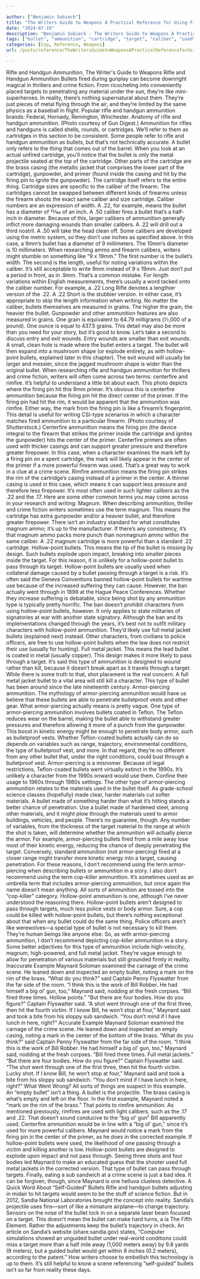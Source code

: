 ```yaml
---

author: ["Benjamin Sobieck"]
title: "The Writers Guide to Weapons A Practical Reference for Using Firearms and Knives in Fiction - N55861"
date: "2024-07-19"
description: "Benjamin Sobieck - The Writers Guide to Weapons A Practical Reference for Using Firearms and Knives in Fiction"
tags: ["bullet", "ammunition", "cartridge", "target", "caliber", "used", "mean", "said", "maynard", "rifle", "metal", "primer", "firing", "pin", "type", "handgun", "material", "hit", "firearm", "example", "use", "one", "crime", "casing", "would"]
categories: [Cop, Reference, Weapons]
url: /posts/reference/TheWritersGuidetoWeaponsAPracticalReferenceforUsingFirearmsandKnivesinFiction-n55861

---
```



Rifle and Handgun Ammunition, The Writer's Guide to Weapons
Rifle and Handgun Ammunition
Bullets fired during gunplay can become downright magical in thrillers and crime fiction. From ricocheting into conveniently placed targets to penetrating any material under the sun, they’re like mini-superheroes. In reality, there’s nothing supernatural about them. They’re just pieces of metal flying through the air, and they’re limited by the same physics as a baseball in flight.
Popular rifle and handgun ammunition brands: Federal, Hornady, Remington, Winchester.
Anatomy of rifle and handgun ammunition. (Photo courtesy of Gun Digest.)
Ammunition for rifles and handguns is called shells, rounds, or cartridges. We’ll refer to them as cartridges in this section to be consistent. Some people refer to rifle and handgun ammunition as bullets, but that’s not technically accurate. A bullet only refers to the thing that comes out of the barrel. When you look at an actual unfired cartridge, you’ll notice that the bullet is only the metal projectile seated at the top of the cartridge.
Other parts of the cartridge are the brass casing (the metallic jacket that comprises the lower part of the cartridge), gunpowder, and primer (found inside the casing and hit by the firing pin to ignite the gunpowder). The cartridge itself refers to the entire thing.
Cartridge sizes are specific to the caliber of the firearm. The cartridges cannot be swapped between different kinds of firearms unless the firearm shoots the exact same caliber and size cartridge. Caliber numbers are an expression of width. A .22, for example, means the bullet has a diameter of 22⁄100 of an inch. A .50 caliber fires a bullet that’s a half-inch in diameter. Because of this, larger calibers of ammunition generally inflict more damaging wounds than smaller calibers. A .22 will drill out a third nostril. A .50 will take the head clean off.
Some calibers are developed using the metric system, so they don’t use inches as specified above. In this case, a 9mm’s bullet has a diameter of 9 millimeters. The 10mm’s diameter is 10 millimeters. When researching ammo and firearm calibers, writers might stumble on something like “9 x 19mm.” The first number is the bullet’s width. The second is the length, useful for noting variations within the caliber. It’s still acceptable to write 9mm instead of 9 x 19mm. Just don’t put a period in front, as in .9mm. That’s a common mistake. For length variations within English measurements, there’s usually a word tacked onto the caliber number. For example, a .22 Long Rifle denotes a lengthier version of the .22. A .22 Short is the stubbier version. In either case, it’s appropriate to skip the length information when writing.
No matter the caliber, bullets themselves are measured in grains. The higher the grain, the heavier the bullet. Gunpowder and other ammunition features are also measured in grains. One grain is equivalent to 64.79 milligrams (1⁄7,000 of a pound). One ounce is equal to 437.5 grains. This detail may also be more than you need for your story, but it’s good to know.
Let’s take a second to discuss entry and exit wounds. Entry wounds are smaller than exit wounds. A small, clean hole is made where the bullet enters a target. The bullet will then expand into a mushroom shape (or explode entirely, as with hollow-point bullets, explained later in this chapter). The exit wound will usually be larger and messier, since the jagged mushroom shape is wider than the original bullet.
When researching rifle and handgun ammunition for thrillers and crime fiction, writers will often come across two terms: centerfire and rimfire. It’s helpful to understand a little bit about each.
This photo depicts where the firing pin hit this 9mm primer. It’s obvious this is centerfire ammunition because the firing pin hit the direct center of the primer. If the firing pin had hit the rim, it would be apparent that the ammunition was rimfire. Either way, the mark from the firing pin is like a firearm’s fingerprint. This detail is useful for writing CSI-type scenarios in which a character matches fired ammunition to a particular firearm. (Photo courtesy of Shutterstock.)
Centerfire ammunition means the firing pin (the device integral to the firearm that strikes the primer inside the cartridge and ignites the gunpowder) hits the center of the primer. Centerfire primers are often used with thicker casings and can support greater pressure and therefore greater firepower. In this case, when a character examines the mark left by a firing pin on a spent cartridge, the mark will likely appear in the center of the primer if a more powerful firearm was used. That’s a great way to work in a clue at a crime scene.
Rimfire ammunition means the firing pin strikes the rim of the cartridge’s casing instead of a primer in the center. A thinner casing is used in this case, which means it can support less pressure and therefore less firepower. It’s most often used in such lighter calibers as the .22 and the .17.
Here are some other common terms you may come across in your research and writing:
Magnum. When describing ammunition, thriller and crime fiction writers sometimes use the term magnum. This means the cartridge has extra gunpowder and/or a heavier bullet, and therefore greater firepower. There isn’t an industry standard for what constitutes magnum ammo; it’s up to the manufacturer. If there’s any consistency, it’s that magnum ammo packs more punch than nonmagnum ammo within the same caliber. A .22 magnum cartridge is more powerful than a standard .22 cartridge.
Hollow-point bullets. This means the tip of the bullet is missing by design. Such bullets explode upon impact, breaking into smaller pieces inside the target. For this reason, it is unlikely for a hollow-point bullet to pass through its target. Hollow-point bullets are usually used when collateral damage caused by a bullet passing through a target is a risk. It’s often said the Geneva Conventions banned hollow-point bullets for wartime use because of the increased suffering they can cause. However, the ban actually went through in 1899 at the Hague Peace Conferences. Whether they increase suffering is debatable, since being shot by any ammunition type is typically pretty horrific.
The ban doesn’t prohibit characters from using hollow-point bullets, however. It only applies to state militaries of signatories at war with another state signatory. Although the ban and its implementations changed through the years, it’s best not to outfit military characters with hollow-point ammunition. They’d likely use full metal jacket bullets (explained next) instead. Other characters, from civilians to police officers, are free to use hollow-point bullets when the law does not restrict their use (usually for hunting).
Full metal jacket. This means the lead bullet is coated in metal (usually copper). This design makes it more likely to pass through a target. It’s said this type of ammunition is designed to wound rather than kill, because it doesn’t break apart as it travels through a target. While there is some truth to that, shot placement is the real concern. A full metal jacket bullet to a vital area will still kill a character. This type of bullet has been around since the late nineteenth century.
Armor-piercing ammunition. The mythology of armor-piercing ammunition would have us believe that these bullets are able to penetrate bulletproof vests and other gear. What armor-piercing actually means is pretty vague.
One type of armor-piercing ammunition involves bullets coated in Teflon. The Teflon reduces wear on the barrel, making the bullet able to withstand greater pressures and therefore allowing it more of a punch from the gunpowder. This boost in kinetic energy might be enough to penetrate body armor, such as bulletproof vests. Whether Teflon-coated bullets actually can do so depends on variables such as range, trajectory, environmental conditions, the type of bulletproof vest, and more. In that regard, they’re no different from any other bullet that, under the right conditions, could bust through a bulletproof vest. Armor-piercing is a misnomer.
Because of legal restrictions, Teflon-coated bullets went virtually extinct in the 1990s. It’s unlikely a character from the 1990s onward would use them. Confine their usage to 1960s through 1980s settings.
The other type of armor-piercing ammunition relates to the materials used in the bullet itself. As grade-school science classes (hopefully) made clear, harder materials cut softer materials. A bullet made of something harder than what it’s hitting stands a better chance of penetration. Use a bullet made of hardened steel, among other materials, and it might plow through the materials used to armor buildings, vehicles, and people.
There’s no guarantee, though. Any number of variables, from the thickness of the target material to the range at which the shot is taken, will determine whether the ammunition will actually pierce the armor.
For example, armor-piercing bullets fired from a mile away lose most of their kinetic energy, reducing the chance of deeply penetrating the target. Conversely, standard ammunition (not armor-piercing) fired at a closer range might transfer more kinetic energy into a target, causing penetration.
For these reasons, I don’t recommend using the term armor-piercing when describing bullets or ammunition in a story.
I also don’t recommend using the term cop-killer ammunition. It’s sometimes used as an umbrella term that includes armor-piercing ammunition, but once again the name doesn’t mean anything. All sorts of ammunition are tossed into the “cop-killer” category. Hollow-point ammunition is one, although I’ve never understood the reasoning there. Hollow-point bullets aren’t designed to pass through targets, much less police vests or body armor. Sure, a cop could be killed with hollow-point bullets, but there’s nothing exceptional about that when any bullet could do the same thing. Police officers aren’t like werewolves—a special type of bullet is not necessary to kill them. They’re human beings like anyone else.
So, as with armor-piercing ammunition, I don’t recommend depicting cop-killer ammunition in a story. Some better adjectives for this type of ammunition include high-velocity, magnum, high-powered, and full metal jacket. They’re vague enough to allow for penetration of various materials but still grounded firmly in reality.
Inaccurate Example
Maynard Soloman examined the carnage of the crime scene. He leaned down and inspected an empty bullet, noting a mark on the rim of the brass.
“What do you think?” said Captain Penny Flyswatter from the far side of the room.
“I think this is the work of Bill Robber. He had himself a big ol’ gun, too,” Maynard said, nodding at the fresh corpses. “Bill fired three times. Hollow points.”
“But there are four bodies. How do you figure?” Captain Flyswatter said.
“A shot went through one of the first three, then hit the fourth victim. If I know Bill, he won’t stop at four,” Maynard said and took a bite from his sloppy sub sandwich. “You don’t mind if I have lunch in here, right?”
Accurate Example
Maynard Soloman examined the carnage of the crime scene. He leaned down and inspected an empty casing, noting a mark in the center of the bottom of the brass.
“What do you think?” said Captain Penny Flyswatter from the far side of the room.
“I think this is the work of Bill Robber. He had himself a big ol’ gun, too,” Maynard said, nodding at the fresh corpses. “Bill fired three times. Full metal jackets.”
“But there are four bodies. How do you figure?” Captain Flyswatter said.
“The shot went through one of the first three, then hit the fourth victim. Lucky shot. If I know Bill, he won’t stop at four,” Maynard said and took a bite from his sloppy sub sandwich. “You don’t mind if I have lunch in here, right?”
What Went Wrong?
All sorts of things are suspect in this example.
An “empty bullet” isn’t a thing. A bullet is the projectile. The brass casing is what’s empty and left on the floor.
In the first example, Maynard noted a “mark on the rim of the brass.” That points to rimfire ammunition. As mentioned previously, rimfires are used with light calibers, such as the .17 and .22. That doesn’t sound conducive to the “big ol’ gun” Bill apparently used. Centerfire ammunition would be in line with a “big ol’ gun,” since it’s used for more powerful calibers. Maynard would notice a mark from the firing pin in the center of the primer, as he does in the corrected example.
If hollow-point bullets were used, the likelihood of one passing through a victim and killing another is low. Hollow-point bullets are designed to explode upon impact and not pass through.
Seeing three shots and four bodies led Maynard to make an educated guess that the shooter used full metal jackets in the corrected version. That type of bullet can pass through targets.
Finally, eating a sub sandwich at a crime scene is just a bad idea. It can be forgiven, though, since Maynard is one helluva clueless detective.
A Quick Word About “Self-Guided” Bullets
Rifle and handgun bullets adjusting in midair to hit targets would seem to be the stuff of science fiction. But in 2012, Sandia National Laboratories brought the concept into reality.
Sandia’s projectile uses fins—sort of like a miniature airplane—to change trajectory. Sensors on the nose of the bullet lock in on a separate laser beam focused on a target.
This doesn’t mean the bullet can make hard turns, a la The Fifth Element. Rather the adjustments keep the bullet’s trajectory in check.
An article on Sandia’s website (share.sandia.gov) states, “Computer simulations showed an unguided bullet under real-world conditions could miss a target more than a half mile away (1,000 meters away) by 9.8 yards (9 meters), but a guided bullet would get within 8 inches (0.2 meters), according to the patent.”
How writers choose to embellish this technology is up to them. It’s still helpful to know a scene referencing “self-guided” bullets isn’t so far from reality these days.
